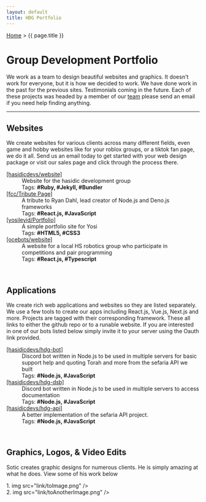 ```yaml
---
layout: default
title: HDG Portfolio
---
```


[Home](../) > {{ page.title }}

# Group Development Portfolio

We work as a team to design beautiful websites and graphics. It doesn't work for everyone, but it is how we decided to work. We have done work in the past for the previous sites. Testimonials coming in the future. Each of these projects was headed by a member of our [team](staff) please send an email if you need help finding anything. 

* * *

<h2>Websites</h2>

<p>We create websites for various clients across many different fields, even game and hobby websites like for your roblox groups, or a tiktok fan page, we do it all. Send us an email today to get started with your web design package or visit our sales page<!-- LINK /sale/ --> and click through the process there.</p>

<dl>

  <dt>
    <a name="[hasidicdevs/website]" href="https://hasidic.dev">
      [hasidicdevs/website]
    </a>
  </dt>
  <dd>Website for the hasidic development group</dd>
  <dd>Tags: <strong>#Ruby, #Jekyll, #Bundler</strong></dd>

  <dt>
    <a name="[fcc/Tribute Page]" href="https://tribute-page.hasidicdev.repl.co/" target="_blank">
      [fcc/Tribute Page]
    </a>
  </dt>
  <dd>A tribute to Ryan Dahl, lead creator of Node.js and Deno.js frameworks</dd>
  <dd>Tags: <strong>#React.js, #JavaScript</strong></dd>

  <dt>
    <a name="[yosileyid/Portfolio]" href="https://portfolio.hasidicdev.repl.co/" target="_blank">
      [yosileyid/Portfolio]
    </a>
  </dt>
  <dd>A simple portfolio site for Yosi</dd>
  <dd>Tags: <strong>#HTML5, #CSS3</strong></dd>


  <dt>
    <a name="[ocebots/website]" href="https://Ocebots-Robotics.hasidicdev.repl.co" target="_blank">
      [ocebots/website]
    </a>
  </dt>
  <dd>A website for a local HS robotics group who participate in competitions and pair programming</dd>
  <dd>Tags: <strong>#React.js, #Typescript</strong></dd>

<dl>

<p>&nbsp;</p>

<h2>Applications</h2>

<p>
We create rich web applications and websites so they are listed separately. We use a few tools to create our apps including React.js, Vue.js, Next.js and more. Projects are tagged with their corresponding framework. These all links to either the github repo or to a runable website. If you are interested in one of our bots listed below simply invite it to your server using the Oauth link provided.
</p>

<dl>
  <dt>
    <a name="[hasidicdevs/hdg-bot]" href="https://github.com/hasidicdevs/hdg-bot" target="_blank" >
      [hasidicdevs/hdg-bot]
    </a>
  </dt>
  <dd>Discord bot written in Node.js to be used in multiple servers for basic support help and quoting Torah and more from the sefaria API we built</dd>
  <dd>Tags: <strong>#Node.js, #JavaScript</strong></dd>

  <dt>
    <a name="[hasidicdevs/hdg-dsb]" href="https://github.com/yosileyid/dsb" target="_blank" >
      [hasidicdevs/hdg-dsb]
    </a>
  </dt>
  <dd>Discord bot written in Node.js to be used in multiple servers to access documentation</dd>
  <dd>Tags: <strong>#Node.js, #JavaScript</strong></dd>

  <dt>
    <a name="[hasidicdevs/hdg-api]" href="https://github.com/yosileyid/dsb" target="_blank" >
      [hasidicdevs/hdg-api]
    </a>
  </dt>
  <dd>A better implementation of the sefaria API project.</dd>
  <dd>Tags: <strong>#Node.js, #JavaScript</strong></dd>
<dl>

<p>&nbsp;</p>

<h2>Graphics, Logos, & Video Edits</h2>

<p>Sotic creates graphic designs for numerous clients. He is simply amazing at what he does. View some of his work below</p>

<p>
1. img src="link/toImage.png" /><br/>
2. img src="link/toAnotherImage.png" />
</p>

